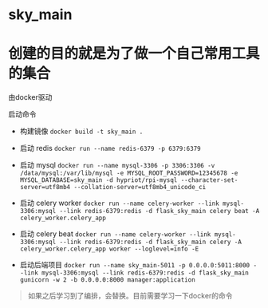 # sky_main

# 创建的目的就是为了做一个自己常用工具的集合

由docker驱动

启动命令

* 构建镜像 `docker build -t sky_main .`

* 启动 redis `docker run --name redis-6379 -p 6379:6379`

* 启动 mysql `docker run --name mysql-3306 -p 3306:3306 -v /data/mysql:/var/lib/mysql -e MYSQL_ROOT_PASSWORD=12345678 -e MYSQL_DATABASE=sky_main -d hypriot/rpi-mysql --character-set-server=utf8mb4 --collation-server=utf8mb4_unicode_ci`

* 启动 celery worker `docker run --name celery-worker --link mysql-3306:mysql --link redis-6379:redis -d flask_sky_main celery beat -A celery_worker.celery_app` 

* 启动 celery beat `docker run --name celery-worker --link mysql-3306:mysql --link redis-6379:redis -d flask_sky_main celery -A celery_worker.celery_app worker --loglevel=info -E`

* 启动后端项目 `docker run --name sky_main-5011 -p 0.0.0.0:5011:8000 --link mysql-3306:mysql --link redis-6379:redis -d flask_sky_main gunicorn -w 2 -b 0.0.0.0:8000 manager:application`

> 如果之后学习到了编排，会替换。目前需要学习一下docker的命令